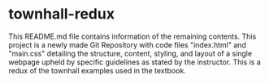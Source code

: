# townhall-redux
This README.md file contains information of the remaining contents. This project is a newly made Git Repository with code files "index.html" and "main.css" detailing the structure, content, styling, and layout of a single webpage upheld by specific guidelines as stated by the instructor. This is a redux of the townhall examples used in the textbook.